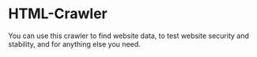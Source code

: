 # HTML-Crawler
You can use this crawler to find website data, to test website security and stability, and for anything else you need.
